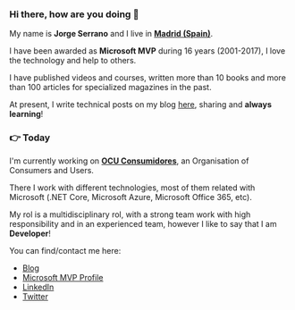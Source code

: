 ### Hi there, how are you doing :wave:

My name is **Jorge Serrano** and I live in **[Madrid (Spain)](https://www.google.es/maps/place/Madrid/@40.4381311,-3.8196213,11z/data=!3m1!4b1!4m5!3m4!1s0xd422997800a3c81:0xc436dec1618c2269!8m2!3d40.4167754!4d-3.7037902)**.

I have been awarded as **Microsoft MVP** during 16 years (2001-2017), I love the technology and help to others.

I have published videos and courses, written more than 10 books and more than 100 articles for specialized magazines in the past.

At present, I write technical posts on my blog [here](https://geeks.ms/jorge/), sharing and **always learning**!

### :point_right: Today

I'm currently working on **[OCU Consumidores](https://www.ocu.org/)**, an Organisation of Consumers and Users.

There I work with different technologies, most of them related with Microsoft (.NET Core, Microsoft Azure, Microsoft Office 365, etc).

My rol is a multidisciplinary rol, with a strong team work with high responsibility and in an experienced team, however I like to say that I am **Developer**!

You can find/contact me here:

* [Blog](https://geeks.ms/jorge/)
* [Microsoft MVP Profile](https://mvp.microsoft.com/es-es/PublicProfile/8633)
* [LinkedIn](https://www.linkedin.com/in/jorge-serrano-p%C3%A9rez-24388520/)
* [Twitter](https://twitter.com/J0rgeSerran0)
